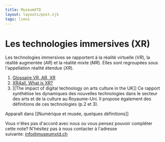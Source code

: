 ```yaml
---
title: MuseumXTD
layout: layouts/post.njk
tags: liens
---
```

# Les technologies immersives (XR)
Les technologies immersives se rapportent à la réalité virtuelle (*VR*), la réalité augmentée (*AR*) et la réalité mixte (*MR*). Elles sont regroupées sous l'appellation réalité étendue (*XR*). 

1. [Glossaire VR, AR, XR](https://reality.fr/glossaire/)
2. [XR4all. What is XR?](https://xr4all.eu/xr/)
3. [[The impact of digital technology on arts culture in the UK]]
   Ce rapport synthétise les dynamiques des nouvelles technologies dans le secteur des arts et de la culture au Royaume-Uni. Il propose également des définitions de ces technologies (p.2 et 3). 


Apparaît dans [[Numérique et musée, quelques définitions]]

Vous n'êtes pas d'accord avec nous ou vous pensez pouvoir compléter cette note? N'hésitez pas à nous contacter à l'adresse suivante: [info@museumxtd.ch](mailto:info@museumxtd.ch)
